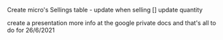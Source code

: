 Create micro's
Sellings table - update when selling
[] update quantity

create a presentation more info at the google private docs 
and that's all to do for 26/6/2021